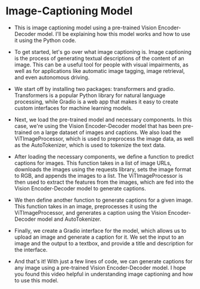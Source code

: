 # Image-Captioning Model

- This is image captioning model using a pre-trained Vision Encoder-Decoder model. I'll be explaining how this model works and how to use it using the Python code.

- To get started, let's go over what image captioning is. Image captioning is the process of generating textual descriptions of the content of an image. This can be a useful tool for people with visual impairments, as well as for applications like automatic image tagging, image retrieval, and even autonomous driving.

- We start off by installing two packages: transformers and gradio. Transformers is a popular Python library for natural language processing, while Gradio is a web app that makes it easy to create custom interfaces for machine learning models.

- Next, we load the pre-trained model and necessary components. In this case, we're using the Vision Encoder-Decoder model that has been pre-trained on a large dataset of images and captions. We also load the ViTImageProcessor, which is used to preprocess the image data, as well as the AutoTokenizer, which is used to tokenize the text data.

- After loading the necessary components, we define a function to predict captions for images. This function takes in a list of image URLs, downloads the images using the requests library, sets the image format to RGB, and appends the images to a list. The ViTImageProcessor is then used to extract the features from the images, which are fed into the Vision Encoder-Decoder model to generate captions.

- We then define another function to generate captions for a given image. This function takes in an image, preprocesses it using the ViTImageProcessor, and generates a caption using the Vision Encoder-Decoder model and AutoTokenizer.

- Finally, we create a Gradio interface for the model, which allows us to upload an image and generate a caption for it. We set the input to an image and the output to a textbox, and provide a title and description for the interface.

- And that's it! With just a few lines of code, we can generate captions for any image using a pre-trained Vision Encoder-Decoder model. I hope you found this video helpful in understanding image captioning and how to use this model. 
